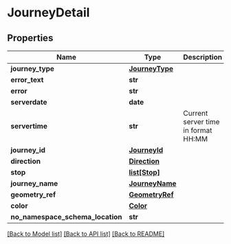 # JourneyDetail

## Properties
Name | Type | Description | Notes
------------ | ------------- | ------------- | -------------
**journey_type** | [**JourneyType**](JourneyType.md) |  | [optional] 
**error_text** | **str** |  | [optional] 
**error** | **str** |  | [optional] 
**serverdate** | **date** |  | [optional] 
**servertime** | **str** | Current server time in format HH:MM | [optional] 
**journey_id** | [**JourneyId**](JourneyId.md) |  | [optional] 
**direction** | [**Direction**](Direction.md) |  | [optional] 
**stop** | [**list[Stop]**](Stop.md) |  | [optional] 
**journey_name** | [**JourneyName**](JourneyName.md) |  | [optional] 
**geometry_ref** | [**GeometryRef**](GeometryRef.md) |  | [optional] 
**color** | [**Color**](Color.md) |  | [optional] 
**no_namespace_schema_location** | **str** |  | 

[[Back to Model list]](../README.md#documentation-for-models) [[Back to API list]](../README.md#documentation-for-api-endpoints) [[Back to README]](../README.md)


